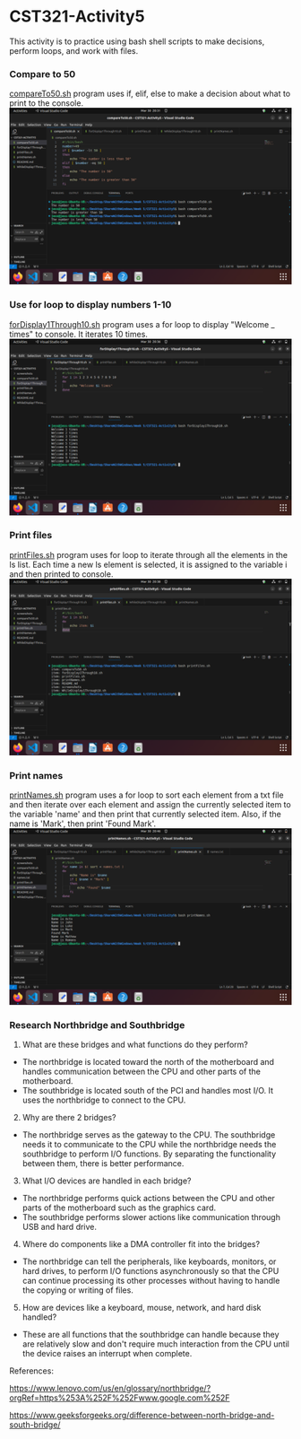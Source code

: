 # CST321-Activity5
This activity is to practice using bash shell scripts to make decisions, perform loops, and work with files.

### Compare to 50
[compareTo50.sh](./compareTo50.sh) program uses if, elif, else to make a decision about what to print to the console.
![Compare to 50 screenshot](./screenshots/compareTo50.png)

### Use for loop to display numbers 1-10
[forDisplay1Through10.sh](./forDisplay1Through10.sh) program uses a for loop to display "Welcome _ times" to console.  It iterates 10 times.
![For loop to display numbers](./screenshots/for1Through10.png)

### Print files
[printFiles.sh](/printFiles.sh) program uses for loop to iterate through all the elements in the ls list.  Each time a new ls element is selected, it is assigned to the variable i and then printed to console.
![Print files screenshot](./screenshots/printFiles.png)

### Print names
[printNames.sh](./printNames.sh) program uses a for loop to sort each element from a txt file and then iterate over each element and assign the currently selected item to the variable 'name' and then print that currently selected item.  Also, if the name is 'Mark', then print 'Found Mark'.
![Print names screenshot](./screenshots/printNames.png)

### Research Northbridge and Southbridge
1. What are these bridges and what functions do they perform?
  - The northbridge is located toward the north of the motherboard and handles communication between the CPU and other parts of the motherboard.
  - The southbridge is located south of the PCI and handles most I/O. It uses the northbridge to connect to the CPU.
2. Why are there 2 bridges?
  - The northbridge serves as the gateway to the CPU.  The southbridge needs it to communicate to the CPU while the northbridge needs the southbridge to perform I/O functions.  By separating the functionality between them, there is better performance.
3. What I/O devices are handled in each bridge?
  - The northbridge performs quick actions between the CPU and other parts of the motherboard such as the graphics card.
  - The southbridge performs slower actions like communication through USB and hard drive.
4. Where do components like a DMA controller fit into the bridges?
  - The northbridge can tell the peripherals, like keyboards, monitors, or hard drives, to perform I/O functions asynchronously so that the CPU can continue processing its other processes without having to handle the copying or writing of files.
5. How are devices like a keyboard, mouse, network, and hard disk handled?
  - These are all functions that the southbridge can handle because they are relatively slow and don't require much interaction from the CPU until the device raises an interrupt when complete.  



References:

https://www.lenovo.com/us/en/glossary/northbridge/?orgRef=https%253A%252F%252Fwww.google.com%252F

https://www.geeksforgeeks.org/difference-between-north-bridge-and-south-bridge/
